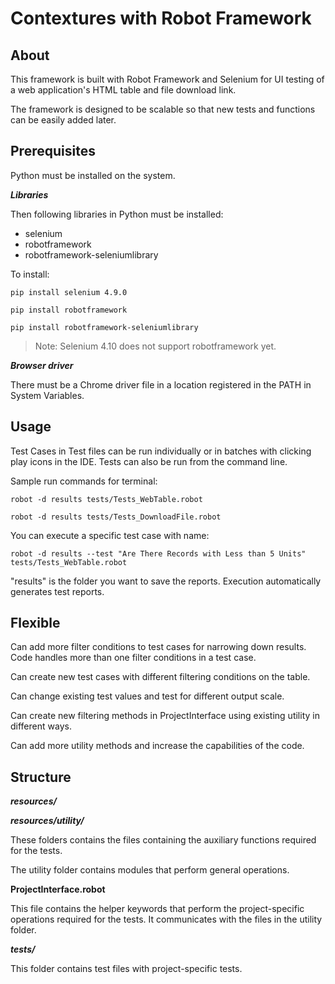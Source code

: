 # Contextures with Robot Framework

## About

This framework is built with Robot Framework and Selenium for UI testing of a web application's HTML table and file download link.

The framework is designed to be scalable so that new tests and functions can be easily added later.

## Prerequisites

Python must be installed on the system.

***Libraries***

Then following libraries in Python must be installed:

* selenium
* robotframework
* robotframework-seleniumlibrary

To install:

`pip install selenium 4.9.0`

`pip install robotframework`

`pip install robotframework-seleniumlibrary`

> Note: Selenium 4.10 does not support robotframework yet.

***Browser driver***

There must be a Chrome driver file in a location registered in the PATH in System Variables.

## Usage

Test Cases in Test files can be run individually or in batches with clicking play icons in the IDE. Tests can also be run from the command line.

Sample run commands for terminal:

`robot -d results tests/Tests_WebTable.robot`

`robot -d results tests/Tests_DownloadFile.robot`

You can execute a specific test case with name:

`robot -d results --test "Are There Records with Less than 5 Units" tests/Tests_WebTable.robot`

"results" is the folder you want to save the reports.
Execution automatically generates test reports.

## Flexible

Can add more filter conditions to test cases for narrowing down results. Code handles more than one filter conditions in a test case.

Can create new test cases with different filtering conditions on the table.

Can change existing test values and test for different output scale.

Can create new filtering methods in ProjectInterface using existing utility in different ways.

Can add more utility methods and increase the capabilities of the code.

## Structure

***resources/***

***resources/utility/***

These folders contains the files containing the auxiliary functions required for the tests.

The utility folder contains modules that perform general operations.

**ProjectInterface.robot**

This file contains the helper keywords that perform the project-specific operations required for the tests. It communicates with the files in the utility folder.

***tests/***

This folder contains test files with project-specific tests.
